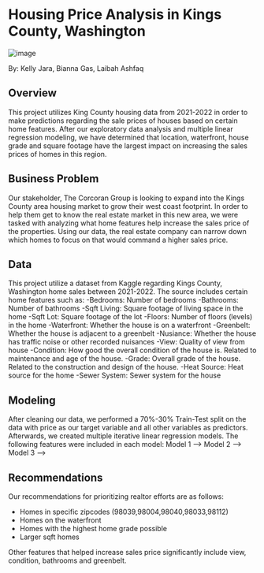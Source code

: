 # Housing Price Analysis in Kings County, Washington
![image](https://github.com/Kellyajara/Phase2_Project/assets/131709766/725176b5-b09f-4b5a-b68a-e9e6d5c85b76)

By: Kelly Jara, Bianna Gas, Laibah Ashfaq

## Overview
This project utilizes King County housing data from 2021-2022 in order to make predictions regarding the sale prices of houses based on certain home features. After our exploratory data analysis and multiple linear regression modeling, we have determined that location, waterfront, house grade and square footage have the largest impact on increasing the sales prices of homes in this region.

## Business Problem
Our stakeholder, The Corcoran Group is looking to expand into the Kings County area housing market to grow their west coast footprint. In order to help them get to know the real estate market in this new area, we were tasked with analyzing what home features help increase the sales price of the properties. Using our data, the real estate company can narrow down which homes to focus on that would command a higher sales price. 

## Data
This project utilize a dataset from Kaggle regarding Kings County, Washington home sales between 2021-2022. The source includes certain home features such as: 
  -Bedrooms: Number of bedrooms
  -Bathrooms: Number of bathrooms
  -Sqft Living: Square footage of living space in the home
  -Sqft Lot: Square footage of the lot
  -Floors: Number of floors (levels) in the home
  -Waterfront: Whether the house is on a waterfront
  -Greenbelt: Whether the house is adjacent to a greenbelt
  -Nusiance: Whether the house has traffic noise or other recorded nuisances
  -View: Quality of view from house
  -Condition: How good the overall condition of the house is. Related to maintenance and age of the house.
  -Grade: Overall grade of the house. Related to the construction and design of the house.
  -Heat Source: Heat source for the home
  -Sewer System: Sewer system for the house
 
## Modeling
After cleaning our data, we performed a 70%-30% Train-Test split on the data with price as our target variable and all other variables as predictors. Afterwards, we created multiple iterative linear regression models. The following features were included in each model:
Model 1 --> 
Model 2 -->
Model 3 -->


## Recommendations
Our recommendations for prioritizing realtor efforts are as follows:
  - Homes in specific zipcodes (98039,98004,98040,98033,98112)
  - Homes on the waterfront
  - Homes with the highest home grade possible 
  - Larger sqft homes

Other features that helped increase sales price significantly include view, condition, bathrooms and greenbelt. 



  

